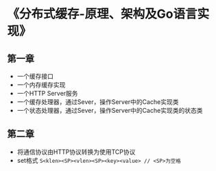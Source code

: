# 《分布式缓存-原理、架构及Go语言实现》

## 第一章
- 一个缓存接口
- 一个内存缓存实现
- 一个HTTP Server服务
- 一个缓存处理器，通过Sever，操作Server中的Cache实现类
- 一个状态处理器，通过Sever，操作Server中的Cache实现类的状态类

## 第二章
- 将通信协议由HTTP协议转换为使用TCP协议
- set格式 `S<klen><SP><vlen><SP><key><value> // <SP>为空格`
